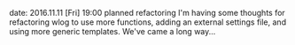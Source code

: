 date: 2016.11.11 [Fri] 19:00
planned refactoring
I'm having some thoughts for refactoring wlog to use more functions, adding an external settings file, and using more generic templates. We've came a long way...